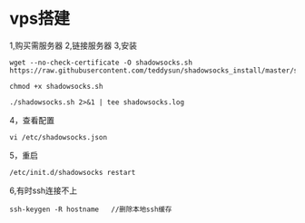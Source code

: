 # vps搭建

1,购买需服务器
2,链接服务器
3,安装

    wget --no-check-certificate -O shadowsocks.sh https://raw.githubusercontent.com/teddysun/shadowsocks_install/master/shadowsocks.sh
    
    chmod +x shadowsocks.sh
    
    ./shadowsocks.sh 2>&1 | tee shadowsocks.log
    
4，查看配置

    vi /etc/shadowsocks.json
    
5，重启

    /etc/init.d/shadowsocks restart
    
6,有时ssh连接不上

    ssh-keygen -R hostname   //删除本地ssh缓存